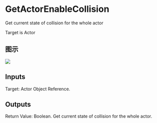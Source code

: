 # GetActorEnableCollision

Get current state of collision for the whole actor

Target is Actor

## 图示

![]($-20221218-18185264.png)

## Inputs

Target: Actor Object Reference.  

## Outputs

Return Value: Boolean. Get current state of collision for the whole actor.

